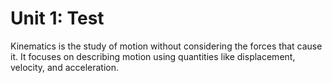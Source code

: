 # Unit 1: Test
Kinematics is the study of motion without considering the forces that cause it. It focuses on describing motion using quantities like displacement, velocity, and acceleration.
